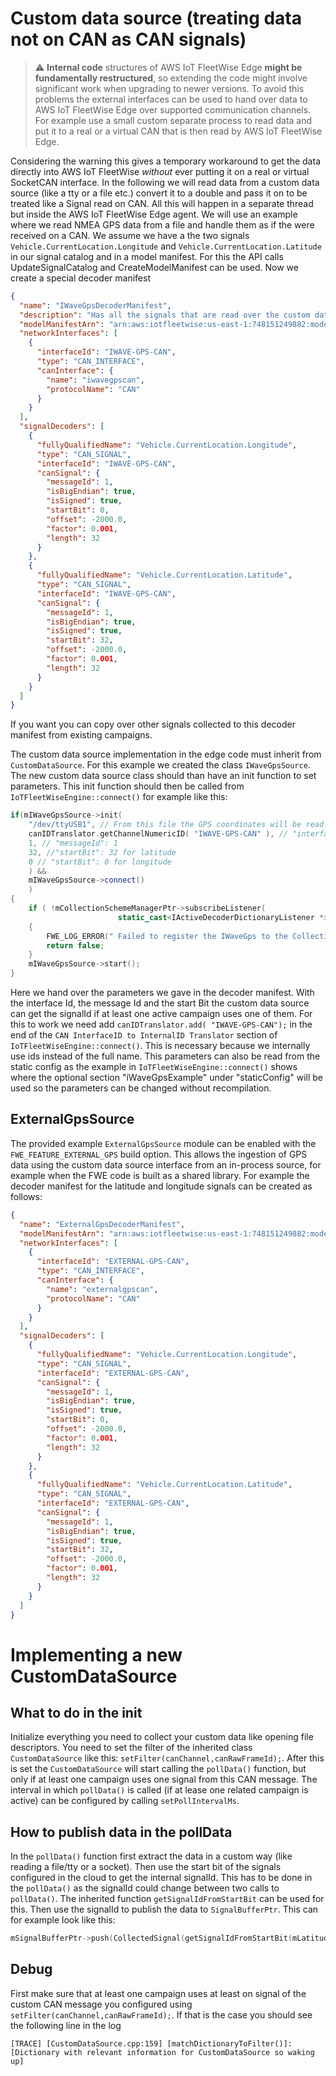 # Custom data source (treating data not on CAN as CAN signals)

> :warning: **Internal code** structures of AWS IoT FleetWise Edge **might be fundamentally
> restructured**, so extending the code might involve significant work when upgrading to newer
> versions. To avoid this problems the external interfaces can be used to hand over data to AWS IoT
> FleetWise Edge over supported communication channels. For example use a small custom separate
> process to read data and put it to a real or a virtual CAN that is then read by AWS IoT FleetWise
> Edge.

Considering the warning this gives a temporary workaround to get the data directly into AWS IoT
FleetWise _without_ ever putting it on a real or virtual SocketCAN interface. In the following we
will read data from a custom data source (like a tty or a file etc.) convert it to a double and pass
it on to be treated like a Signal read on CAN. All this will happen in a separate thread but inside
the AWS IoT FleetWise Edge agent. We will use an example where we read NMEA GPS data from a file and
handle them as if the were received on a CAN. We assume we have a the two signals
`Vehicle.CurrentLocation.Longitude` and `Vehicle.CurrentLocation.Latitude` in our signal catalog and
in a model manifest. For this the API calls UpdateSignalCatalog and CreateModelManifest can be used.
Now we create a special decoder manifest

```json
{
  "name": "IWaveGpsDecoderManifest",
  "description": "Has all the signals that are read over the custom data source from the NMEA data",
  "modelManifestArn": "arn:aws:iotfleetwise:us-east-1:748151249882:model-manifest/IWaveGPSModel",
  "networkInterfaces": [
    {
      "interfaceId": "IWAVE-GPS-CAN",
      "type": "CAN_INTERFACE",
      "canInterface": {
        "name": "iwavegpscan",
        "protocolName": "CAN"
      }
    }
  ],
  "signalDecoders": [
    {
      "fullyQualifiedName": "Vehicle.CurrentLocation.Longitude",
      "type": "CAN_SIGNAL",
      "interfaceId": "IWAVE-GPS-CAN",
      "canSignal": {
        "messageId": 1,
        "isBigEndian": true,
        "isSigned": true,
        "startBit": 0,
        "offset": -2000.0,
        "factor": 0.001,
        "length": 32
      }
    },
    {
      "fullyQualifiedName": "Vehicle.CurrentLocation.Latitude",
      "type": "CAN_SIGNAL",
      "interfaceId": "IWAVE-GPS-CAN",
      "canSignal": {
        "messageId": 1,
        "isBigEndian": true,
        "isSigned": true,
        "startBit": 32,
        "offset": -2000.0,
        "factor": 0.001,
        "length": 32
      }
    }
  ]
}
```

If you want you can copy over other signals collected to this decoder manifest from existing
campaigns.

The custom data source implementation in the edge code must inherit from `CustomDataSource`. For
this example we created the class `IWaveGpsSource`. The new custom data source class should than
have an init function to set parameters. This init function should then be called from
`IoTFleetWiseEngine::connect()` for example like this:

```cpp
if(mIWaveGpsSource->init(
    "/dev/ttyUSB1", // From this file the GPS coordinates will be read in the NMEA line format
    canIDTranslator.getChannelNumericID( "IWAVE-GPS-CAN" ), // "interfaceId": "IWAVE-GPS-CAN"
    1, // "messageId": 1
    32, //"startBit": 32 for latitude
    0 // "startBit": 0 for longitude
    ) &&
    mIWaveGpsSource->connect()
    )
{
    if ( !mCollectionSchemeManagerPtr->subscribeListener(
                        static_cast<IActiveDecoderDictionaryListener *>( mIWaveGpsSource.get() ) ) )
    {
        FWE_LOG_ERROR(" Failed to register the IWaveGps to the CollectionScheme Manager");
        return false;
    }
    mIWaveGpsSource->start();
}
```

Here we hand over the parameters we gave in the decoder manifest. With the interface Id, the message
Id and the start Bit the custom data source can get the signalId if at least one active campaign
uses one of them. For this to work we need add `canIDTranslator.add( "IWAVE-GPS-CAN");` in the end
of the `CAN InterfaceID to InternalID Translator` section of `IoTFleetWiseEngine::connect()`. This
is necessary because we internally use ids instead of the full name. This parameters can also be
read from the static config as the example in `IoTFleetWiseEngine::connect()` shows where the
optional section "iWaveGpsExample" under "staticConfig" will be used so the parameters can be
changed without recompilation.

## ExternalGpsSource

The provided example `ExternalGpsSource` module can be enabled with the `FWE_FEATURE_EXTERNAL_GPS`
build option. This allows the ingestion of GPS data using the custom data source interface from an
in-process source, for example when the FWE code is built as a shared library. For example the
decoder manifest for the latitude and longitude signals can be created as follows:

```json
{
  "name": "ExternalGpsDecoderManifest",
  "modelManifestArn": "arn:aws:iotfleetwise:us-east-1:748151249882:model-manifest/ExternalGPSModel",
  "networkInterfaces": [
    {
      "interfaceId": "EXTERNAL-GPS-CAN",
      "type": "CAN_INTERFACE",
      "canInterface": {
        "name": "externalgpscan",
        "protocolName": "CAN"
      }
    }
  ],
  "signalDecoders": [
    {
      "fullyQualifiedName": "Vehicle.CurrentLocation.Longitude",
      "type": "CAN_SIGNAL",
      "interfaceId": "EXTERNAL-GPS-CAN",
      "canSignal": {
        "messageId": 1,
        "isBigEndian": true,
        "isSigned": true,
        "startBit": 0,
        "offset": -2000.0,
        "factor": 0.001,
        "length": 32
      }
    },
    {
      "fullyQualifiedName": "Vehicle.CurrentLocation.Latitude",
      "type": "CAN_SIGNAL",
      "interfaceId": "EXTERNAL-GPS-CAN",
      "canSignal": {
        "messageId": 1,
        "isBigEndian": true,
        "isSigned": true,
        "startBit": 32,
        "offset": -2000.0,
        "factor": 0.001,
        "length": 32
      }
    }
  ]
}
```

# Implementing a new CustomDataSource

## What to do in the init

Initialize everything you need to collect your custom data like opening file descriptors. You need
to set the filter of the inherited class `CustomDataSource` like this:
`setFilter(canChannel,canRawFrameId);`. After this is set the `CustomDataSource` will start calling
the `pollData()` function, but only if at least one campaign uses one signal from this CAN message.
The interval in which `pollData()` is called (if at lease one related campaign is active) can be
configured by calling `setPollIntervalMs`.

## How to publish data in the pollData

In the `pollData()` function first extract the data in a custom way (like reading a file/tty or a
socket). Then use the start bit of the signals configured in the cloud to get the internal signalId.
This has to be done in the `pollData()` as the signalId could change between two calls to
`pollData()`. The inherited function `getSignalIdFromStartBit` can be used for this. Then use the
signalId to publish the data to `SignalBufferPtr`. This can for example look like this:

```cpp
mSignalBufferPtr->push(CollectedSignal(getSignalIdFromStartBit(mLatitudeStartBit),timestamp,lastValidLatitude));
```

## Debug

First make sure that at least one campaign uses at least on signal of the custom CAN message you
configured using `setFilter(canChannel,canRawFrameId);`. If that is the case you should see the
following line in the log

```
[TRACE] [CustomDataSource.cpp:159] [matchDictionaryToFilter()]: [Dictionary with relevant information for CustomDataSource so waking up]
```
